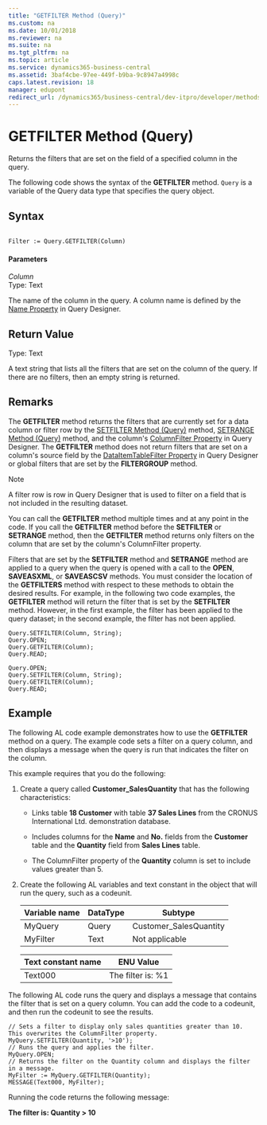 ```yaml
---
title: "GETFILTER Method (Query)"
ms.custom: na
ms.date: 10/01/2018
ms.reviewer: na
ms.suite: na
ms.tgt_pltfrm: na
ms.topic: article
ms.service: dynamics365-business-central
ms.assetid: 3baf4cbe-97ee-449f-b9ba-9c8947a4998c
caps.latest.revision: 18
manager: edupont
redirect_url: /dynamics365/business-central/dev-itpro/developer/methods-auto/library
---
```


 

# GETFILTER Method (Query)
Returns the filters that are set on the field of a specified column in the query.  
  
 The following code shows the syntax of the **GETFILTER** method. `Query` is a variable of the Query data type that specifies the query object.  
  
## Syntax  
  
```  
  
Filter := Query.GETFILTER(Column)  
```  
  
#### Parameters  
 *Column*  
 Type: Text  
  
 The name of the column in the query. A column name is defined by the [Name Property](../properties/devenv-Name-Property.md) in Query Designer.  
  
## Return Value  
 Type: Text  
  
 A text string that lists all the filters that are set on the column of the query. If there are no filters, then an empty string is returned.  
  
## Remarks  
 The **GETFILTER** method returns the filters that are currently set for a data column or filter row by the [SETFILTER Method \(Query\)](devenv-SETFILTER-Method-Query.md) method, [SETRANGE Method \(Query\)](devenv-SETRANGE-Method-Query.md) method, and the column's [ColumnFilter Property](../properties/devenv-ColumnFilter-Property.md) in Query Designer. The **GETFILTER** method does not return filters that are set on a column's source field by the [DataItemTableFilter Property](../properties/devenv-DataItemTable-Filter-Property.md) in Query Designer or global filters that are set by the **FILTERGROUP** method.  
  
> [!NOTE]  
>  A filter row is row in Query Designer that is used to filter on a field that is not included in the resulting dataset. 
<!-- Links For more information, see [Understanding Query Filters](Understanding-Query-Filters.md) and [How to: Set Up Filter Rows in Query Designer](How-to-Set-Up-Filter-Rows-in-Query-Designer.md). -->  
  
 You can call the **GETFILTER** method multiple times and at any point in the code. If you call the **GETFILTER** method before the **SETFILTER** or **SETRANGE** method, then the **GETFILTER** method returns only filters on the column that are set by the column's ColumnFilter property.  
  
 Filters that are set by the **SETFILTER** method and **SETRANGE** method are applied to a query when the query is opened with a call to the **OPEN**, **SAVEASXML**, or **SAVEASCSV** methods. You must consider the location of the **GETFILTERS** method with respect to these methods to obtain the desired results. For example, in the following two code examples, the **GETFILTER** method will return the filter that is set by the **SETFILTER** method. However, in the first example, the filter has been applied to the query dataset; in the second example, the filter has not been applied.  
  
```  
Query.SETFILTER(Column, String);  
Query.OPEN;   
Query.GETFILTER(Column);  
Query.READ;  
```  
  
```  
Query.OPEN;   
Query.SETFILTER(Column, String);  
Query.GETFILTER(Column);  
Query.READ;  
```  
  
## Example  
 The following AL code example demonstrates how to use the **GETFILTER** method on a query. The example code sets a filter on a query column, and then displays a message when the query is run that indicates the filter on the column.  
  
 This example requires that you do the following:  
  
1.  Create a query called **Customer\_SalesQuantity** that has the following characteristics:  
  
    -   Links table **18 Customer** with table **37 Sales Lines** from the CRONUS International Ltd. demonstration database.  
  
    -   Includes columns for the **Name** and **No.** fields from the **Customer** table and the **Quantity** field from **Sales Lines** table.  
  
         <!--NAV For step-by-step instructions for creating this query, see [Walkthrough: Creating a Query to Link Two Tables](Walkthrough--Creating-a-Query-to-Link-Two-Tables.md).-->  
  
    -   The ColumnFilter property of the **Quantity** column is set to include values greater than 5.  
  
2.  Create the following AL variables and text constant in the object that will run the query, such as a codeunit.  
  
    |Variable name|DataType|Subtype|  
    |-------------------|--------------|-------------|  
    |MyQuery|Query|Customer\_SalesQuantity|  
    |MyFilter|Text|Not applicable|  
  
    |Text constant name|ENU Value|  
    |------------------------|---------------|  
    |Text000|The filter is: %1|  
  
 The following AL code runs the query and displays a message that contains the filter that is set on a query column. You can add the code to a codeunit, and then run the codeunit to see the results.  
  
```  
// Sets a filter to display only sales quantities greater than 10. This overwrites the ColumnFilter property.  
MyQuery.SETFILTER(Quantity, '>10');  
// Runs the query and applies the filter.  
MyQuery.OPEN;  
// Returns the filter on the Quantity column and displays the filter in a message.  
MyFilter := MyQuery.GETFILTER(Quantity);  
MESSAGE(Text000, MyFilter);  
```  
  
 Running the code returns the following message:  
  
 **The filter is: Quantity > 10**